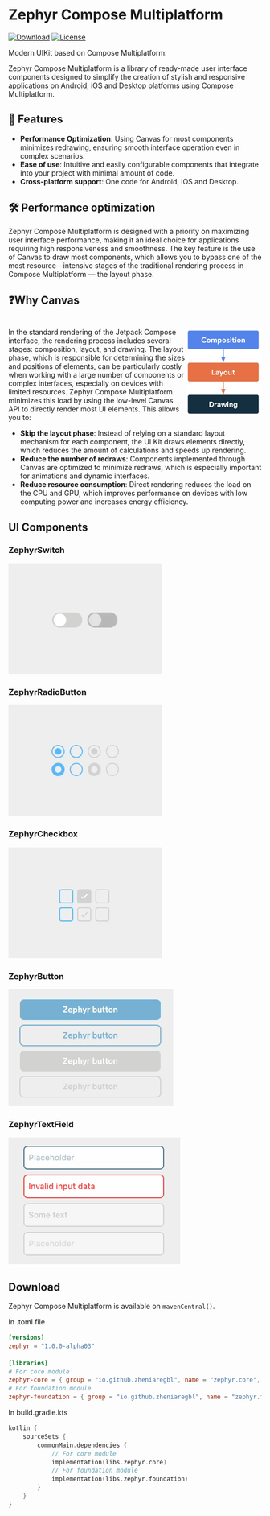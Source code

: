 # Zephyr Compose Multiplatform

[![Download](https://img.shields.io/maven-central/v/io.github.zheniaregbl/zephyr.core)](https://central.sonatype.com/artifact/io.github.zheniaregbl/zephyr.core)
[![License](https://img.shields.io/badge/License-MIT%20-blue.svg)](LICENSE)

Modern UIKit based on Compose Multiplatform.

Zephyr Compose Multiplatform is a library of ready-made user interface components designed to simplify the creation of stylish and responsive applications on Android, iOS and Desktop platforms using Compose Multiplatform.

## 🌟 Features
 - **Performance Optimization**: Using Canvas for most components minimizes redrawing, ensuring smooth interface operation even in complex scenarios.
 - **Ease of use**: Intuitive and easily configurable components that integrate into your project with minimal amount of code.
 - **Cross-platform support**: One code for Android, iOS and Desktop.

## 🛠️ Performance optimization
Zephyr Compose Multiplatform is designed with a priority on maximizing user interface performance, making it an ideal choice for applications requiring high responsiveness and smoothness. The key feature is the use of Canvas to draw most components, which allows you to bypass one of the most resource—intensive stages of the traditional rendering process in Compose Multiplatform — the layout phase.

## ❓Why Canvas
<br><img src="docs/images/render_stages.jpeg" alt="Canvas Rendering Diagram" style="width: 30%" align="right"/> In the standard rendering of the Jetpack Compose interface, the rendering process includes several stages: composition, layout, and drawing. The layout phase, which is responsible for determining the sizes and positions of elements, can be particularly costly when working with a large number of components or complex interfaces, especially on devices with limited resources. Zephyr Compose Multiplatform minimizes this load by using the low-level Canvas API to directly render most UI elements. This allows you to:
 - **Skip the layout phase**: Instead of relying on a standard layout mechanism for each component, the UI Kit draws elements directly, which reduces the amount of calculations and speeds up rendering.
 - **Reduce the number of redraws**: Components implemented through Canvas are optimized to minimize redraws, which is especially important for animations and dynamic interfaces.
 - **Reduce resource consumption**: Direct rendering reduces the load on the CPU and GPU, which improves performance on devices with low computing power and increases energy efficiency.<br clear="right"/>

## UI Components

### ZephyrSwitch
![ZephyrSwitch](docs/gifs/switch.gif)

### ZephyrRadioButton
![ZephyrRadioButton](docs/gifs/radiobutton.gif)

### ZephyrCheckbox
![ZephyrCheckbox](docs/gifs/checkbox.gif)

### ZephyrButton
![ZephyrButton](docs/gifs/button.gif)

### ZephyrTextField
![ZephyrTextField](docs/gifs/textfield.gif)

## Download
Zephyr Compose Multiplatform is available on `mavenCentral()`.

In .toml file
```toml
[versions]
zephyr = "1.0.0-alpha03"

[libraries]
# For core module
zephyr-core = { group = "io.github.zheniaregbl", name = "zephyr.core", version.ref = "zephyr" }
# For foundation module
zephyr-foundation = { group = "io.github.zheniaregbl", name = "zephyr.foundation", version.ref = "zephyr" }
```

In build.gradle.kts
```kotlin
kotlin {
    sourceSets {
        commonMain.dependencies {
            // For core module
            implementation(libs.zephyr.core)
            // For foundation module
            implementation(libs.zephyr.foundation)
        }
    }
}
```
